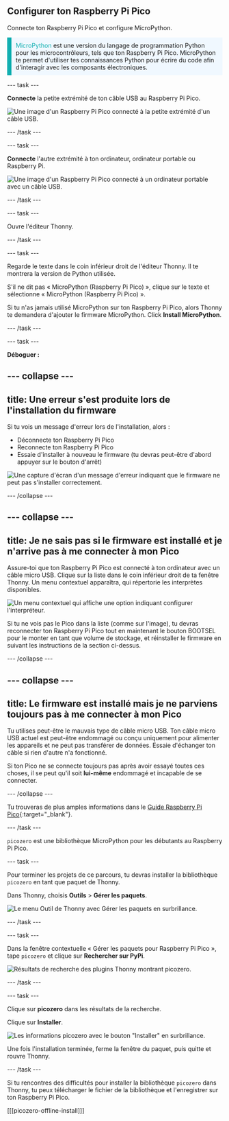 ## Configurer ton Raspberry Pi Pico

<div style="display: flex; flex-wrap: wrap">
<div style="flex-basis: 200px; flex-grow: 1; margin-right: 15px;">
Connecte ton Raspberry Pi Pico et configure MicroPython.
</div>
</div>

<p style='border-left: solid; border-width:10px; border-color: #0faeb0; background-color: aliceblue; padding: 10px;'>
<span style="color: #0faeb0">MicroPython</span> est une version du langage de programmation Python pour les microcontrôleurs, tels que ton Raspberry Pi Pico. MicroPython te permet d'utiliser tes connaissances Python pour écrire du code afin d'interagir avec les composants électroniques.</p>

--- task ---

**Connecte** la petite extrémité de ton câble USB au Raspberry Pi Pico.

![Une image d'un Raspberry Pi Pico connecté à la petite extrémité d'un câble USB.](images/pico-top-plug.png)

--- /task ---

--- task ---

**Connecte** l'autre extrémité à ton ordinateur, ordinateur portable ou Raspberry Pi.

![Une image d'un Raspberry Pi Pico connecté à un ordinateur portable avec un câble USB.](images/plug-in-pico.png)

--- /task ---


--- task ---

Ouvre l'éditeur Thonny.

--- /task ---

--- task ---

Regarde le texte dans le coin inférieur droit de l'éditeur Thonny. Il te montrera la version de Python utilisée.

S'il ne dit pas « MicroPython (Raspberry Pi Pico) », clique sur le texte et sélectionne « MicroPython (Raspberry Pi Pico) ».

Si tu n'as jamais utilisé MicroPython sur ton Raspberry Pi Pico, alors Thonny te demandera d'ajouter le firmware MicroPython. Click **Install MicroPython**.

--- /task ---

--- task ---

**Déboguer :**

--- collapse ---
---
title: Une erreur s'est produite lors de l'installation du firmware
---

Si tu vois un message d'erreur lors de l'installation, alors :
+ Déconnecte ton Raspberry Pi Pico
+ Reconnecte ton Raspberry Pi Pico
+ Essaie d'installer à nouveau le firmware (tu devras peut-être d'abord appuyer sur le bouton d'arrêt)

![Une capture d'écran d'un message d'erreur indiquant que le firmware ne peut pas s'installer correctement.](images/pico-firmware-error.PNG)

--- /collapse ---

--- collapse ---
---
title: Je ne sais pas si le firmware est installé et je n'arrive pas à me connecter à mon Pico
---

Assure-toi que ton Raspberry Pi Pico est connecté à ton ordinateur avec un câble micro USB. Clique sur la liste dans le coin inférieur droit de ta fenêtre Thonny. Un menu contextuel apparaîtra, qui répertorie les interprètes disponibles.

![Un menu contextuel qui affiche une option indiquant configurer l'interpréteur.](images/no-pico-interpreter.png)

Si tu ne vois pas le Pico dans la liste (comme sur l'image), tu devras reconnecter ton Raspberry Pi Pico tout en maintenant le bouton BOOTSEL pour le monter en tant que volume de stockage, et réinstaller le firmware en suivant les instructions de la section ci-dessus.

--- /collapse ---

--- collapse ---
---
title: Le firmware est installé mais je ne parviens toujours pas à me connecter à mon Pico
---

Tu utilises peut-être le mauvais type de câble micro USB. Ton câble micro USB actuel est peut-être endommagé ou conçu uniquement pour alimenter les appareils et ne peut pas transférer de données. Essaie d'échanger ton câble si rien d'autre n'a fonctionné.

Si ton Pico ne se connecte toujours pas après avoir essayé toutes ces choses, il se peut qu'il soit **lui-même** endommagé et incapable de se connecter.

--- /collapse ---

Tu trouveras de plus amples informations dans le [Guide Raspberry Pi Pico](https://projects.raspberrypi.org/en/projects/introduction-to-the-pico){:target="_blank"}.

--- /task ---

`picozero` est une bibliothèque MicroPython pour les débutants au Raspberry Pi Pico.

--- task ---

Pour terminer les projets de ce parcours, tu devras installer la bibliothèque `picozero` en tant que paquet de Thonny.

Dans Thonny, choisis **Outils** > **Gérer les paquets**.

![Le menu Outil de Thonny avec Gérer les paquets en surbrillance.](images/thonny-manage-packages.jpg)

--- /task ---

--- task ---

Dans la fenêtre contextuelle « Gérer les paquets pour Raspberry Pi Pico », tape `picozero` et clique sur **Rechercher sur PyPi**.

![Résultats de recherche des plugins Thonny montrant picozero.](images/thonny-packages-picozero.jpg)

--- /task ---

--- task ---

Clique sur **picozero** dans les résultats de la recherche.

Clique sur **Installer**.

![Les informations picozero avec le bouton "Installer" en surbrillance.](images/thonny-install-package.jpg)

Une fois l'installation terminée, ferme la fenêtre du paquet, puis quitte et rouvre Thonny.

--- /task ---

Si tu rencontres des difficultés pour installer la bibliothèque `picozero` dans Thonny, tu peux télécharger le fichier de la bibliothèque et l'enregistrer sur ton Raspberry Pi Pico.

[[[picozero-offline-install]]]
